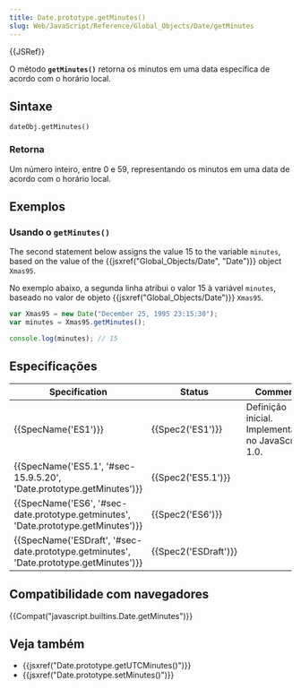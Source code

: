 ```yaml
---
title: Date.prototype.getMinutes()
slug: Web/JavaScript/Reference/Global_Objects/Date/getMinutes
---
```


{{JSRef}}

O método **`getMinutes()`** retorna os minutos em uma data específica de acordo com o horário local.

## Sintaxe

```
dateObj.getMinutes()
```

### Retorna

Um número inteiro, entre 0 e 59, representando os minutos em uma data de acordo com o horário local.

## Exemplos

### Usando o `getMinutes()`

The second statement below assigns the value 15 to the variable `minutes`, based on the value of the {{jsxref("Global_Objects/Date", "Date")}} object `Xmas95`.

No exemplo abaixo, a segunda linha atribui o valor 15 à variável `minutes`, baseado no valor de objeto {{jsxref("Global_Objects/Date")}} `Xmas95`.

```js
var Xmas95 = new Date("December 25, 1995 23:15:30");
var minutes = Xmas95.getMinutes();

console.log(minutes); // 15
```

## Especificações

| Specification                                                                          | Status               | Comment                                            |
| -------------------------------------------------------------------------------------- | -------------------- | -------------------------------------------------- |
| {{SpecName('ES1')}}                                                                    | {{Spec2('ES1')}}     | Definição inicial. Implementado no JavaScript 1.0. |
| {{SpecName('ES5.1', '#sec-15.9.5.20', 'Date.prototype.getMinutes')}}                   | {{Spec2('ES5.1')}}   |                                                    |
| {{SpecName('ES6', '#sec-date.prototype.getminutes', 'Date.prototype.getMinutes')}}     | {{Spec2('ES6')}}     |                                                    |
| {{SpecName('ESDraft', '#sec-date.prototype.getminutes', 'Date.prototype.getMinutes')}} | {{Spec2('ESDraft')}} |                                                    |

## Compatibilidade com navegadores

{{Compat("javascript.builtins.Date.getMinutes")}}

## Veja também

- {{jsxref("Date.prototype.getUTCMinutes()")}}
- {{jsxref("Date.prototype.setMinutes()")}}
